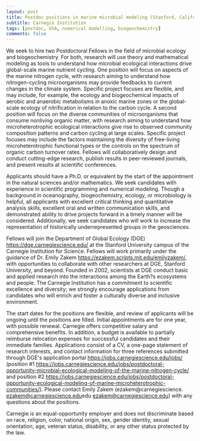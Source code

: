 ```yaml
---
layout: post
title: Postdoc positions in marine microbial modeling (Stanford, California)
subtitle: Carnegie Institution
tags: [postdoc, USA, numerical modelling, biogeochemistry]
comments: false
---
```

We seek to hire two Postdoctoral Fellows in the field of microbial ecology
and biogeochemistry. For both, research will use theory and mathematical
modeling as tools to understand how microbial ecological interactions drive
global-scale marine nutrient cycling. One position will focus on aspects of
the marine nitrogen cycle, with research aiming to understand how
nitrogen-cycling microorganisms may provide feedbacks to current changes in
the climate system. Specific project focuses are flexible, and may include,
for example, the ecology and biogeochemical impacts of aerobic and
anaerobic metabolisms in anoxic marine zones or the global-scale ecology of
nitrification in relation to the carbon cycle. A second position will focus
on the diverse communities of microorganisms that consume nonliving organic
matter, with research aiming to understand how microheterotrophic
ecological interactions give rise to observed community composition
patterns and carbon cycling at large scales. Specific project focuses may
include the factors maintaining the diversity of free-living
microheterotrophic functional types or the controls on the spectrum of
organic carbon turnover rates. Fellows will collaboratively design and
conduct cutting-edge research, publish results in peer-reviewed journals,
and present results at scientific conferences.

Applicants should have a Ph.D. or equivalent by the start of the
appointment in the natural sciences and/or mathematics. We seek candidates
with experience in scientific programming and numerical modeling. Though a
background in oceanography, biogeochemistry, ecology, or microbiology is
helpful, all applicants with excellent critical thinking and quantitative
analysis skills, excellent oral and written communication skills, and
demonstrated ability to drive projects forward in a timely manner will be
considered. Additionally, we seek candidates who will work to increase the
representation of historically underrepresented groups in the geosciences.

Fellows will join the Department of Global Ecology (DGE)
<https://dge.carnegiescience.edu/> at the Stanford University campus of the
Carnegie Institution for Science. Fellows will work primarily under the
guidance of Dr. Emily Zakem <https://ezakem.scripts.mit.edu/emilyzakem/>,
with opportunities to collaborate with other researchers at DGE, Stanford
University, and beyond. Founded in 2002, scientists at DGE conduct basic
and applied research into the interactions among the Earth?s ecosystems and
people. The Carnegie Institution has a commitment to scientific excellence
and diversity; we strongly encourage applications from candidates who will
enrich and foster a culturally diverse and inclusive environment.

The start dates for the positions are flexible, and review of applicants
will be ongoing until the positions are filled. Initial appointments are
for one year, with possible renewal. Carnegie offers competitive salary and
comprehensive benefits. In addition, a budget is available to partially
reimburse relocation expenses for successful candidates and their immediate
families. Applications consist of a CV, a one-page statement of research
interests, and contact information for three references submitted through DGE's
application portal <https://jobs.carnegiescience.edu/jobs/> (position #1
<https://jobs.carnegiescience.edu/jobs/postdoctoral-opportunity-microbial-ecological-modeling-of-the-marine-nitrogen-cycle/>
and position #2
<https://jobs.carnegiescience.edu/jobs/postdoctoral-opportunity-ecological-modeling-of-marine-microheterotrophic-communities/>).
Please contact Emily Zakem (ezakem@carnegiescience.
<ezakem@carnegiescience.edu>edu <ezakem@carnegiescience.edu>) with any
questions about the positions.

Carnegie is an equal-opportunity employer and does not discriminate based
on race, religion, color, national origin, sex, gender identity, sexual
orientation, age, veteran status, disability, or any other status protected
by the law.
